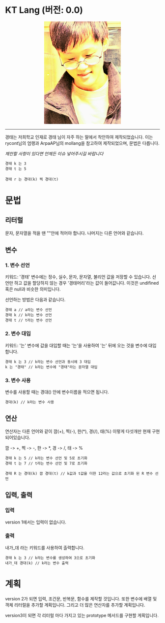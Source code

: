 # KT Lang (버전: 0.0)

<div align="center">
    <img src="./kt.jpeg" width="250px" />   
</div>

<hr />

경태는 저희학교 인재로 경태 님이 자주 하는 말에서 착안하여 제작되었습니다. 이는 rycont님의 엄랭과 ArpaAP님의 mollang을 참고하여 제작되었으며, 문법은 다릅니다.

_제안할 사항이 있다면 언제든 이슈 넣어주시길 바랍니다_

```txt
경태 k 는 3
경태 t 는 5

경태 r 는 경대(k) 찍 경대(t)
```

# 문법

## 리터럴

문자, 문자열을 적을 땐 ""안에 적어야 합니다.
나머지는 다른 언어와 같습니다.

## 변수

### 1. 변수 선언

키워드: '경태'
변수에는 정수, 실수, 문자, 문자열, 불리언 값을 저장할 수 있습니다.
선언만 하고 값을 할당하지 않는 경우 '경태머리'라는 값이 들어값니다. 이것은 undifined 혹은 null과 비슷한 의미입니다.

선언하는 방법은 다음과 같습니다.

    경태 a // a라는 변수 선언
    경태 k // k라는 변수 선언
    경태 t // t라는 변수 선언

### 2. 변수 대입

키워드: '는'
변수에 값을 대입할 때는 '는'을 사용하여 '는' 뒤에 오는 것을 변수에 대입합니다.

    경태 k 는 3 // k라는 변수 선언과 동시에 3 대입
    k 는 "경태" // k라는 변수에 "경태"라는 문자열 대입

### 3. 변수 사용

변수를 사용할 때는 경대() 안에 변수이름을 적으면 됩니다.

    경대(k) // k라는 변수 사용

## 연산

연산자는 다른 언어와 같이 깜(+), 찍(-), 한(\*), 경(/), 태(%) 이렇게 다섯개만 현재 구현되어있습니다.

깜 -> +, 찍 -> -, 한 -> \*, 경 -> /, 태 -> %

    경태 k 는 5 // k라는 변수 선언 및 5로 초기화
    경태 t 는 7 // t라는 변수 선언 및 7로 초기화

    경태 R 는 경대(k) 깜 경대(t) // k값과 t값을 더한 12라는 값으로 초기화 된 R 변수 선언

## 입력, 출력

### 입력

version 1에서는 입력이 없습니다.

### 출력

내가\_데 라는 키워드를 사용하여 출력합니다.

    경태 k 는 3 // k라는 변수를 생성하여 3으로 초기화
    내가_데 경대(k) // k라는 변수 출력

# 계획

version 2가 되면 입력, 조건문, 반복문, 함수를 제작할 것입니다. 또한 변수에 배열 및 객체 리터럴을 추가할 계획입니다. 그리고 더 많은 연산자를 추가할 계획입니다.

version3이 되면 각 리터럴 마다 가지고 있는 prototype 메서드를 구현할 게획입니다.
